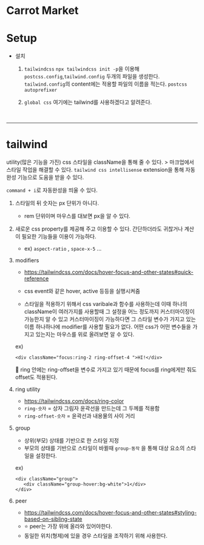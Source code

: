 # Carrot Market

# Setup

- 설치

  1. `tailwindcss`
     `npx tailwindcss init -p`을 이용해 `postcss.config`,`tailwind.config` 두개의 파일을 생성한다.
     `tailwind.config`의 content에는 적용할 파일의 이름을 적는다.
     `postcss`
     `autoprefixer`

  2. `global css`
     여기에는 tailwind를 사용하겠다고 알려준다.

<br/>
<hr/>

# tailwind

utility(많은 기능을 가진) css
스타일을 className을 통해 줄 수 있다. > 마크업에서 스타일 작업을 해결할 수 있다.
`tailwind css intellisense` extension을 통해 자동완성 기능으로 도움을 받을 수 있다.

`command + i`로 자동완성을 띄울 수 있다.

1. 스타일의 뒤 숫자는 px 단위가 아니다.

   - rem 단위이며 마우스를 대보면 px을 알 수 있다.

2. 새로운 css property를 제공해 주고 이용할 수 있다.
   간단하더라도 귀찮거나 계산이 필요한 기능들을 이용이 가능하다.

   - ex) `aspect-ratio` , `space-x-5` ...

3. modifiers

   - https://tailwindcss.com/docs/hover-focus-and-other-states#quick-reference
   - css event와 같은 hover, active 등등을 실행시켜줌

   - 스타일을 적용하기 위해서 css varibale과 함수를 사용하는데 이때 하나의 className이 여러가지를 사용할때 그 설정을 어느 정도까지 커스터마이징이 가능한지 알 수 있고 커스터마이징이 가능하다면 그 스타일 변수가 가지고 있는 이름 하나하나에 modifier를 사용할 필요가 없다.
     어떤 css가 어떤 변수들을 가지고 있는지는 마우스를 위로 올려보면 알 수 있다.

   ex)

   ```
   <div className="focus:ring-2 ring-offset-4 ">HI!</div>
   ```

   🤔 ring 안에는 ring-offset을 변수로 가지고 있기 때문에 focus를 ring에게만 줘도 offset도 적용된다.

4. ring utility

   - https://tailwindcss.com/docs/ring-color
   - `ring-숫자` = 상자 그림자 윤곽선을 만드는데 그 두께를 적용함
   - `ring-offset-숫자` = 윤곽선과 내용물의 사이 거리

5. group

   - 상위(부모) 상태를 기반으로 한 스타일 지정
   - 부모의 상태를 기반으로 스타일이 바뀔때 `group-동작` 을 통해 대상 요소의 스타일을 설정한다.

   ex)

   ```
   <div className="group">
      <div className="group-hover:bg-white">1</div>
   </div>
   ```

6. peer

   - https://tailwindcss.com/docs/hover-focus-and-other-states#styling-based-on-sibling-state
   - ⭐️ peer는 가장 위에 올라와 있어야한다.
   - 동일한 위치(형제)에 있을 경우 스타일을 조작하기 위해 사용한다.
